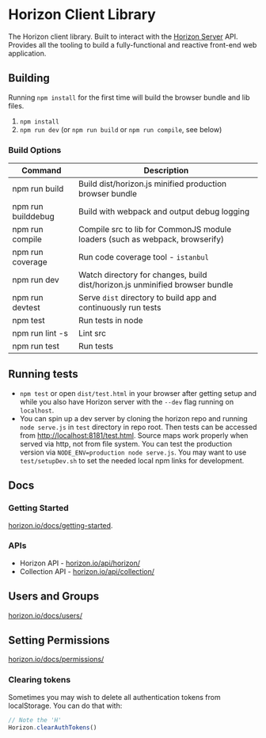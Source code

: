 # Horizon Client Library

The Horizon client library. Built to interact with the [Horizon Server](/server) API. Provides all the tooling to build a fully-functional and reactive front-end web application.

## Building

Running `npm install` for the first time will build the browser bundle and lib files.

1. `npm install`
2. `npm run dev` (or `npm run build` or `npm run compile`, see below)

### Build Options

Command             | Description
--------------------|----------------------------
npm run build       | Build dist/horizon.js minified production browser bundle
npm run builddebug  | Build with webpack and output debug logging
npm run compile     | Compile src to lib for CommonJS module loaders (such as webpack, browserify)
npm run coverage    | Run code coverage tool - `istanbul`
npm run dev         | Watch directory for changes, build dist/horizon.js unminified browser bundle
npm run devtest     | Serve `dist` directory to build app and continuously run tests
npm test            | Run tests in node
npm run lint -s     | Lint src
npm run test        | Run tests

## Running tests

* `npm test` or open `dist/test.html` in your browser after getting setup and while you also have Horizon server with the `--dev` flag running on `localhost`.
* You can spin up a dev server by cloning the horizon repo and running `node serve.js` in `test` directory in repo root. Then tests can be accessed from <http://localhost:8181/test.html>. Source maps work properly when served via http, not from file system. You can test the production version via `NODE_ENV=production node serve.js`. You may want to use `test/setupDev.sh` to set the needed local npm links for development.

## Docs


### Getting Started

[horizon.io/docs/getting-started](https://horizon.io/docs/getting-started/).

### APIs

* Horizon API - [horizon.io/api/horizon/](https://horizon.io/api/horizon/)
* Collection API - [horizon.io/api/collection/](https://horizon.io/api/collection/)

## Users and Groups

[horizon.io/docs/users/](https://horizon.io/docs/users/)

## Setting Permissions

[horizon.io/docs/permissions/](http://horizon.io/docs/permissions/)

### Clearing tokens

Sometimes you may wish to delete all authentication tokens from localStorage. You can do that with:

``` js
// Note the 'H'
Horizon.clearAuthTokens()
```
